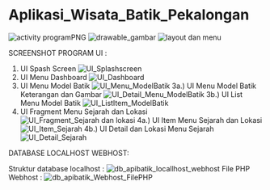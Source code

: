 # Aplikasi_Wisata_Batik_Pekalongan
![activity programPNG](https://user-images.githubusercontent.com/69799720/129021923-0f4ecbec-6467-4744-88e8-81d304c23806.PNG)
![drawable_gambar](https://user-images.githubusercontent.com/69799720/129021949-c9ed04ec-6524-41a5-9fe9-0d6e7377394a.PNG)
![layout dan menu](https://user-images.githubusercontent.com/69799720/129021966-707424f7-bbd7-4186-bf4d-e0f5046ca2fb.PNG)

SCREENSHOT PROGRAM UI :

1. UI Spash Screen ![UI_Splashscreen](https://user-images.githubusercontent.com/69799720/129022189-a0eea764-ff82-4260-83de-bfd112df4b4a.PNG)
2. UI Menu Dashboard ![UI_Dashboard](https://user-images.githubusercontent.com/69799720/129022281-eecd0b92-32da-4536-9a1b-ef7d3d15d499.PNG)
3. UI Menu Model Batik ![UI_Menu_ModelBatik](https://user-images.githubusercontent.com/69799720/129022366-74a1ee03-c5c3-464e-92d3-efd7097b6721.PNG)
3a.) UI Menu Model Batik Keterangan dan Gambar ![UI_Detail_Menu_ModelBatik](https://user-images.githubusercontent.com/69799720/129022445-9fef52ec-9890-43f5-9016-dd0328eee5ed.PNG)
3b.) UI List Menu Model Batik ![UI_ListItem_ModelBatik](https://user-images.githubusercontent.com/69799720/129022570-a29fc79b-257c-4cb0-874c-0ac8f4ed245b.PNG)
4. UI Fragment Menu Sejarah dan Lokasi ![UI_Fragment_Sejarah dan lokasi](https://user-images.githubusercontent.com/69799720/129022656-ae48ceef-7d0a-4ee4-a83c-e94c2c2c8c91.PNG)
4a.) UI Item Menu Sejarah dan Lokasi ![UI_Item_Sejarah](https://user-images.githubusercontent.com/69799720/129023094-ae02a31e-8cac-4682-830e-08c1dbd6f9e1.PNG)
4b.) UI Detail dan Lokasi Menu Sejarah ![UI_Detail_Sejarah](https://user-images.githubusercontent.com/69799720/129023181-f1be8c5c-a73c-47a8-bf6a-9ae3fc546a26.PNG)

DATABASE LOCALHOST WEBHOST:

Struktur database localhost : ![db_apibatik_locallhost_webhost](https://user-images.githubusercontent.com/69799720/129023490-c5416151-1aab-4c3b-8ca5-29beb1ad12fb.PNG)
File PHP Webhost : ![db_apibatik_Webhost_FilePHP](https://user-images.githubusercontent.com/69799720/129023615-245abadc-7926-4c1e-b345-545cf10f5184.PNG)
